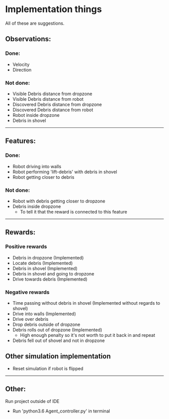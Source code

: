# Implementation things
All of these are suggestions.

## Observations:
### Done:
- Velocity
- Direction

### Not done:
- Visible Debris distance from dropzone
- Visible Debris distance from robot
- Discovered Debris distance from dropzone
- Discovered Debris distance from robot
- Robot inside dropzone
- Debris in shovel

---------------------

## Features:
### Done:
- Robot driving into walls
- Robot performing 'lift-debris' with debris in shovel
- Robot getting closer to debris

### Not done:
- Robot with debris getting closer to dropzone
- Debris inside dropzone 
    - To tell it that the reward is connected to this feature

---------------------

## Rewards:
### Positive rewards
- Debris in dropzone (Implemented)
- Locate debris (Implemented)
- Debris in shovel (Implemented)
- Debris in shovel and going to dropzone
- Drive towards debris (Implemented)

### Negative rewards
- Time passing without debris in shovel (Implemented without regards to shovel)
- Drive into walls (Implemented)
- Drive over debris
- Drop debris outside of dropzone
- Debris rolls out of dropzone (Implemented)
    - High enough penalty so it's not worth to put it back in and repeat
- Debris fell out of shovel and not in dropzone

## Other simulation implementation
- Reset simulation if robot is flipped

---------------------

## Other:
Run project outside of IDE
- Run 'python3.6 Agent_controller.py' in terminal
